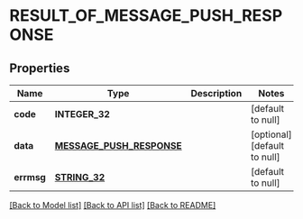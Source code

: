 # RESULT_OF_MESSAGE_PUSH_RESPONSE

## Properties
Name | Type | Description | Notes
------------ | ------------- | ------------- | -------------
**code** | **INTEGER_32** |  | [default to null]
**data** | [**MESSAGE_PUSH_RESPONSE**](MessagePushResponse.md) |  | [optional] [default to null]
**errmsg** | [**STRING_32**](STRING_32.md) |  | [default to null]

[[Back to Model list]](../README.md#documentation-for-models) [[Back to API list]](../README.md#documentation-for-api-endpoints) [[Back to README]](../README.md)


